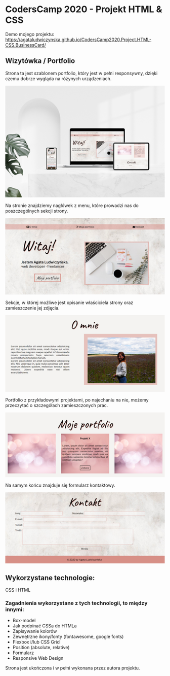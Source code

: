 # CodersCamp 2020 - Projekt HTML & CSS
Demo mojego projektu: https://agataludwiczynska.github.io/CodersCamp2020.Project.HTML-CSS.BusinessCard/

## Wizytówka / Portfolio

Strona ta jest szablonem portfolio, który jest w pełni responsywny, dzięki czemu dobrze wygląda na różynych urządzeniach. 

![./photos/mockup.png](./photos/mockup.png)

Na stronie znajdziemy nagłówek z menu, które prowadzi nas do poszczególnych sekcji strony.

![./photos/Naglowek_z_menu.png](./photos/Naglowek_z_menu.png)

Sekcje, w której możliwe jest opisanie właściciela strony oraz zamieszczenie jej zdjęcia.

![./photos/sekcja_o_mnie.png](./photos/sekcja_o_mnie.png)

Portfolio z przykładowymi projektami, po najechaniu na nie, możemy przeczytać o szczegółach zamieszczonych prac.

![./photos/sekcja_portfolio.png](./photos/sekcja_portfolio.png)

Na samym końcu znajduje się formularz kontaktowy.

![./photos/sekcja_kontakt.png](./photos/sekcja_kontakt.png)

## Wykorzystane technologie:
CSS i HTML

### Zagadnienia wykorzystane z tych technologii, to między innymi:
- Box-model
- Jak podpinać CSSa do HTMLa
- Zapisywanie kolorów
- Zewnętrzne ikony/fonty (fontawesome, google fonts)
- Flexbox i/lub CSS Grid
- Position (absolute, relative)
- Formularz
- Responsive Web Design

Strona jest ukończona i w pełni wykonana przez autora projektu. 
